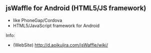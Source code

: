 jsWaffle for Android (HTML5/JS framework)
------

- like PhoneGap/Cordova
- HTML5/JavaScript framework for Android

Info:

- (WebSite) http://d.aoikujira.com/jsWaffle/wiki/

